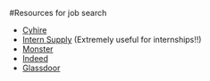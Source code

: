 #Resources for job search

* [Cyhire](https://cyhire.iastate.edu/)
* [Intern Supply](http://www.intern.supply) (Extremely useful for internships!!)
* [Monster](https://www.monster.com)
* [Indeed](http://www.indeed.com)
* [Glassdoor](https://www.glassdoor.com/index.htm)